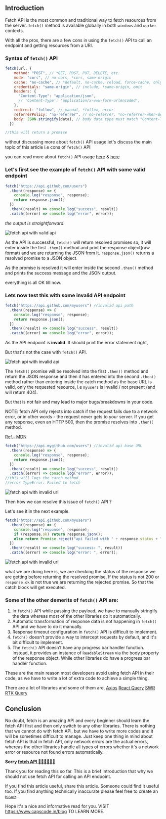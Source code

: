 ## Introduction

Fetch API is the most common and traditional way to fetch resources from the server.
`fetch()` method is available globally in both `windows` and `worker` contexts.

With all the pros, there are a few cons in using the `fetch()` API to call an endpoint and getting resources from a URI.

### Syntax of `fetch()` API
```js
fetch(url, {
    method: "POST", // *GET, POST, PUT, DELETE, etc.
    mode: "cors", // no-cors, *cors, same-origin
    cache: "no-cache", // *default, no-cache, reload, force-cache, only-if-cached
    credentials: "same-origin", // include, *same-origin, omit
    headers: {
      "Content-Type": "application/json",
      // 'Content-Type': 'application/x-www-form-urlencoded',
    },
    redirect: "follow", // manual, *follow, error
    referrerPolicy: "no-referrer", // no-referrer, *no-referrer-when-downgrade, origin, origin-when-cross-origin, same-origin, strict-origin, strict-origin-when-cross-origin, unsafe-url
    body: JSON.stringify(data), // body data type must match "Content-Type" header
  })

//this will return a promise
```

without discussing more about `fetch()` API usage let's discuss the main topic of this article i.e cons of `fetch()` API

you can read more about `fetch()` API usage [here](https://developer.mozilla.org/en-US/docs/Web/API/Fetch_API) & [here](https://developer.mozilla.org/en-US/docs/Web/API/fetch)



### Let's first see the example of `fetch()` API with some valid endpoint
```js
fetch("https://api.github.com/users")
  .then((response) => {
    console.log("response", response);
    return response.json();
  })
  .then((result) => console.log("success", result))
  .catch((error) => console.log("error", error));
```

_the output is straightforward._

![fetch api with valid api](https://capscode-website.github.io/blogfiles/javascript/you-should-not-use-fetch-api/valid-api.JPG)


As the API is successful, `fetch()` will return resolved promises so, it will enter inside the first `.then()` method and print the response object(raw format) and we are returning the JSON from it.
`response.json()` returns a resolved promise to a JSON object.

As the promise is resolved it will enter inside the second `.then()` method and prints the success message and the JSON output.

everything is all OK till now.

### Lets now test this with some invalid API endpoint

```js
fetch("https://api.github.com/myusers") //invalid api path
  .then((response) => {
    console.log("response", response);
    return response.json();
  })
  .then((result) => console.log("success", result))
  .catch((error) => console.log("error", error));
```

As the API endpoint is **invalid**. It should print the error statement right,

But that's not the case with `fetch()` API.

![fetch api with invalid api](https://capscode-website.github.io/blogfiles/javascript/you-should-not-use-fetch-api/incorrect-endpoint.JPG)


The `fetch()` promise will be resolved into the first `.then()` method and return the JSON response and then it has entered into the second `.then()` method rather than entering inside the catch method
as the base URL is valid, only the requested resource, i.e `myusers` is invalid / not present (and will return 404).

But that is not fair and may lead to major bugs/breakdowns in your code.

NOTE: fetch API only rejects into catch if the request fails due to a network error, or in other words - the request never gets to your server. If you get any response, even an HTTP 500, then the promise resolves into `.then()` method.

[Ref.- MDN](https://developer.mozilla.org/en-US/docs/Web/API/Fetch_API/Using_Fetch#checking_that_the_fetch_was_successful)

```js
fetch("https://api.mygithub.com/users") //invalid api base URL
  .then((response) => {
    console.log("response", response);
    return response.json();
  })
  .then((result) => console.log("success", result))
  .catch((error) => console.log("error", error));
//this will logs the catch method
//error TypeError: Failed to fetch
```
![fetch api with invalid url](https://capscode-website.github.io/blogfiles/javascript/you-should-not-use-fetch-api/incorrect-url.JPG)

Then how we can resolve this issue of `fetch()` API ?

Let's see it in the next example.

```js
fetch("https://api.github.com/myusers")
  .then((response) => {
    console.log("response", response);
    if (response.ok) return response.json();
    else return Promise.reject("api failed with " + response.status + " code");
  })
  .then((result) => console.log("success: ", result))
  .catch((error) => console.log("error: ", error));
```
![fetch api with invalid url](https://capscode-website.github.io/blogfiles/javascript/you-should-not-use-fetch-api/how-to-handle.JPG)


what we are doing here is, we are checking the status of the response we are getting before returning the resolved promise.
If the status is not 200 or `response.ok` is not true we are returning the rejected promise.
So that the catch block will get executed.



### Some of the other demerits of `fetch()` API are:
1. In `fetch()` API while passing the payload, we have to manually stringify the data whereas most of the other libraries do it automatically.
2. Automatic transformation of response data is not happening in `fetch()` API and we have to do it manually.
3. Response timeout configuration in `fetch()` API is difficult to implement.
4. `fetch()` doesn’t provide a way to intercept requests by default, and it's bit difficult to implement.
5. The `fetch()` API doesn’t have any progress bar handler function. Instead, it provides an instance of `ReadableStream` via the body property of the response object. While other libraries do have a progress bar handler function.



These are the main reason most developers avoid using fetch API in their code, as we have to write a lot of extra code to achieve a simple thing.

There are a lot of libraries and some of them are,
[Axios](https://axios-http.com/docs/intro)
[React Query](https://tanstack.com/query/v3/docs/react/overview)
[SWR](https://swr.vercel.app/)
[RTK Query](https://redux-toolkit.js.org/rtk-query/overview)



## Conclusion

No doubt, fetch is an amazing API and every beginner should learn the fetch API first and then only switch to any other libraries.
There is nothing that we cannot do with fetch API, but we have to write more codes and it will be sometimes difficult to manage. Just keep one thing in mind about fetch API is that in fetch API, only network errors are the actual errors, whereas the other libraries handle all types of errors whether it's a network error or resource not found errors automatically.

**Sorry [fetch API 🙏🏻🙏🏻🙏🏻](https://developer.mozilla.org/en-US/docs/Web/API/fetch)**


Thank you for reading this so far. This is a brief introduction that why we should not use fetch API for calling an API endpoint.


If you find this article useful, share this article. Someone could find it useful too. If you find anything technically inaccurate please feel free to create an [issue](https://github.com/CapsCode-Website/blogfiles/issues).

Hope it's a nice and informative read for you.
VISIT https://www.capscode.in/blog TO LEARN MORE.

